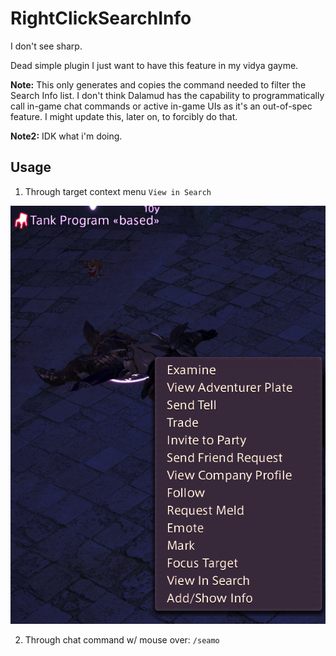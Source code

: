 # RightClickSearchInfo

I don't see sharp.

Dead simple plugin I just want to have this feature in my vidya gayme.

**Note:** This only generates and copies the command needed to filter the Search Info list. I don't think Dalamud has the capability to programmatically call in-game chat commands or active in-game UIs as it's an out-of-spec feature. I might update this, later on, to forcibly do that.

**Note2:** IDK what i'm doing.

## Usage

1. Through target context menu `View in Search`

![view in search](image.png)

2. Through chat command w/ mouse over: `/seamo`
